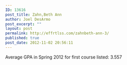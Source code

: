 ```yaml
---
ID: 13616
post_title: Zahn,Beth Ann
author: Joel DesArmo
post_excerpt: ""
layout: post
permalink: http://effrtlss.com/zahnbeth-ann-3/
published: true
post_date: 2012-11-02 20:56:11
---
```

<p>Average GPA in Spring 2012 for first course listed: 3.557</p>